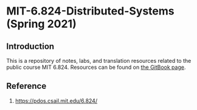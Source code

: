 # MIT-6.824-Distributed-Systems (Spring 2021)

## Introduction
This is a repository of notes, labs, and translation resources related to the public course MIT 6.824. Resources can be found on [the GitBook page](https://txfs19260817.gitbook.io/mit-6-824-distributed-systems/).

## Reference
1. https://pdos.csail.mit.edu/6.824/
